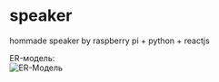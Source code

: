 # speaker
hommade speaker by raspberry pi + python + reactjs

ER-модель: <br />
![ER-Модель](https://github.com/Intellcet/speaker.jpg/raw/master/ER-model.jpg)
